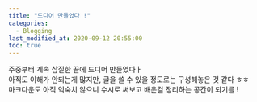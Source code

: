 ```yaml
---
title: "드디어 만들었다 !"
categories: 
  - Blogging
last_modified_at: 2020-09-12 20:55:00
toc: true
---
```


주중부터 계속 삽질한 끝에 드디어 만들었다ㅏ  
아직도 이해가 안되는게 많지만, 글을 쓸 수 있을 정도로는 구성해놓은 것 같다 ㅎㅎ  
마크다운도 아직 익숙치 않으니 수시로 써보고 배운걸 정리하는 공간이 되기를 !   
